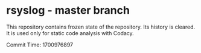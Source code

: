# rsyslog - master branch

This repository contains frozen state of the repository.
Its history is cleared. It is used only for static code
analysis with Codacy.

Commit Time: 1700976897